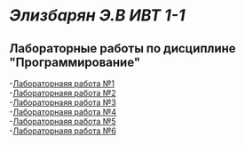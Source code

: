 # *Элизбарян Э.В ИВТ 1-1*

## Лабораторные работы по дисциплине "Программирование"

  -[Лабораторнаяя работа №1]() \
  -[Лабораторнаяя работа №2](https://github.com/Emin228/proga-python/blob/main/labs/lab№2/Отчёт%20по%20лабораторной%20работе%20№2.md) \
  -[Лабораторнаяя работа №3]() \
  -[Лабораторнаяя работа №4]() \
  -[Лабораторнаяя работа №5]() \
  -[Лабораторнаяя работа №6]() 
